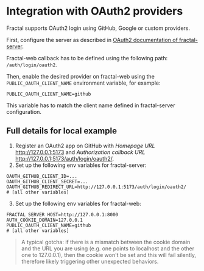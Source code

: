 # Integration with OAuth2 providers

Fractal supports OAuth2 login using GitHub, Google or custom providers.

First, configure the server as described in [OAuth2 documentation of fractal-server](https://fractal-analytics-platform.github.io/fractal-server/internals/users/#oauth2).

Fractal-web callback has to be defined using the following path: `/auth/login/oauth2`.

Then, enable the desired provider on fractal-web using the `PUBLIC_OAUTH_CLIENT_NAME` environment variable, for example:

```
PUBLIC_OAUTH_CLIENT_NAME=github
```

This variable has to match the client name defined in fractal-server configuration.


## Full details for local example

1. Register an OAuth2 app on GitHub with _Homepage URL_ http://127.0.0.1:5173 and _Authorization callback URL_ http://127.0.0.1:5173/auth/login/oauth2/.
2. Set up the following env variables for fractal-server:
```
OAUTH_GITHUB_CLIENT_ID=...
OAUTH_GITHUB_CLIENT_SECRET=...
OAUTH_GITHUB_REDIRECT_URL=http://127.0.0.1:5173/auth/login/oauth2/
# [all other variables]
```
3. Set up the following env variables for fractal-web:
```
FRACTAL_SERVER_HOST=http://127.0.0.1:8000
AUTH_COOKIE_DOMAIN=127.0.0.1
PUBLIC_OAUTH_CLIENT_NAME=github
# [all other variables]
```

> A typical gotcha: if there is a mismatch between the cookie domain and the
> URL you are using (e.g. one points to localhost and the other one to
> 127.0.0.1), then the cookie won't be set and this will fail silently,
> therefore likely triggering other unexpected behaviors.
